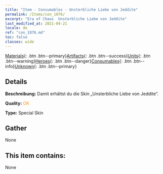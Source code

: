 ```yaml
---
title: "Item - Consumables - Unsterbliche Liebe von Jeddite"
permalink: /Items/con_1076/
excerpt: "Era of Chaos  Unsterbliche Liebe von Jeddite"
last_modified_at: 2021-04-21
locale: de
ref: "con_1076.md"
toc: false
classes: wide
---
```

 [Materials](/de/Items/){: .btn .btn--primary}[Artifacts](/de/Items/Artifacts/){: .btn .btn--success}[Units](/de/Items/Units/){: .btn .btn--warning}[Heroes](/de/Items/Heroes/){: .btn .btn--danger}[Consumables](/de/Items/Consumables/){: .btn .btn--info}[Unknown](/de/Items/Unknown/){: .btn .btn--primary}

## Details
 **Beschreibung:** Damit erhältst du die Skin „Unsterbliche Liebe von Jeddite“.

 **Quality:** <span style="color: #FF8C00">OK</span>

 **Type:** Special Skin

## Gather

  None

## This item contains:

  None

